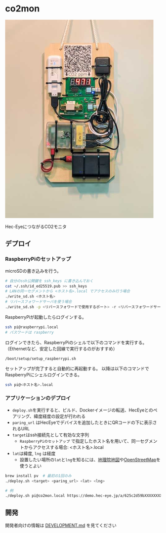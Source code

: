 # co2mon

![airnorm_mobile](airnorm_mobile.jpg)

Hec-EyeにつながるCO2モニタ

## デプロイ

### RaspberryPiのセットアップ

microSDの書き込みを行う。

```sh
# 自分のssh公開鍵を ssh_keys に書き込んでおく
cat ~/.ssh/id_ed25519.pub >> ssh_keys
# LANの同一セグメントから <ホスト名>.local でアクセスのみ行う場合
./write_sd.sh <ホスト名>
# リバースフォワードサーバを使う場合
./write_sd.sh -p <リバースフォワードで使用するポート> -r <リバースフォワードサーバのIPアドレス> -P <リバースフォワードサーバのsshポート> -u <リバースフォワードサーバに接続するユーザ> -k <リバースフォワードサーバのホスト鍵> <ホスト名>
```

RaspberryPiが起動したらログインする。

```sh
ssh pi@raspberrypi.local
# パスワードは raspberry
```

ログインできたら、RaspberryPiのシェルで以下のコマンドを実行する。
（Ethernetなど、安定した回線で実行するのがおすすめ）

```
/boot/setup/setup_raspberrypi.sh
```

セットアップが完了すると自動的に再起動する。
以降は以下のコマンドでRaspberryPiにシェルログインできる。

```sh
ssh pi@<ホスト名>.local
```

### アプリケーションのデプロイ

- `deploy.sh`を実行すると、ビルド、Dockerイメージの転送、HecEyeとのペアリング、緯度経度の設定が行われる
- `paring_url` はHecEyeでデバイスを追加したときにQRコードの下に表示されるURL
- `target`はssh接続先として有効な文字列
  - `RaspberryPiのセットアップ` で指定したホスト名を用いて、同一セグメントからアクセスする場合: <ホスト名>.local
- `lat`は緯度, `lng` は経度
  - 設置したい場所の`lat`と`lng`を知るには、[地理院地図](https://maps.gsi.go.jp/)や[OpenStreetMap](https://www.openstreetmap.org/)を使うとよい

```sh
brew install pv  # 最初の1回のみ
./deploy.sh <target> <paring_url> <lat> <lng>
```

```sh
# 例
./deploy.sh pi@co2mon.local https://demo.hec-eye.jp/a/625c2d59bXXXXXXXX 35.70161 139.75318
```

## 開発

開発者向けの情報は [DEVELOPMENT.md](DEVELOPMENT.md) を見てください
